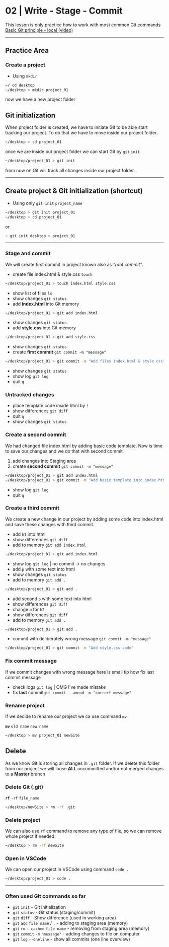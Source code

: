# 02 | Write - Stage - Commit

This lesson is only practice how to work with most common Git commands
[Basic Git principle - local (video)](https://www.dropbox.com/s/qi6q35zq5l9oqdv/git_local_principle.m4v?raw=1)

---

## Practice Area

### Create a project

- Using `mkdir`

```bash
~/ cd desktop
~/desktop > mkdir project_01
```

now we have a new project folder

## Git initialization

When project folder is created, we have to initiate Git to be able start tracking our project. To do that we have to move inside our project folder.

```bash
~/desktop > cd project_01
```

once we are inside out project folder we can start Git by `git` `init`

```bash
~/desktop/project_01 > git init
```

from now on Git will track all changes inside our project folder.

---

## Create project & Git initialization (shortcut)

- Using only `git init` `project_name`

```bash
~/desktop > git init project_01
~/desktop > cd project_01
```

or

```bash
~ git init desktop > project_01
```

---

### Stage and commit

We will create first commit in project known also as _"root commit"_.

- create file index.html & style.css `touch`

```bash
~/desktop/project_01 > touch index.html style.css
```

- show list of files `ls`
- show changes `git status`
- add **index.html** into Git memory

```bash
~/desktop/project_01 > git add index.html
```

- show changes `git status`
- add **style.css** into Git memory

```bash
~/desktop/project_01 > git add style.css
```

- show changes `git status`
- create **first commit** `git commit -m "message"`

```bash
~/desktop/project_01 > git commit -m "Add files index.html & style css"
```

- show changes `git status`
- show log `git log`
- quit `q`

### Untracked changes

- place template code inside html by `!`
- show differences `git diff`
- quit `q`
- show changes `git status`

### Create a second commit

We had changed file index.html by adding basic code template. Now is time to save our changes and we do that with second commit

1. add changes into Staging area
2. create **second commit** `git commit -m "message"`

```bash
~/desktop/project_01 > git add index.html
~/desktop/project_01 > git commit -m "Add basic template into index.html "
```

- show log `git log`
- quit `q`

### Create a third commit

We create a new change in our project by adding some code into index.html and save these changes with third commit.

- add `h1` into html
- show differences `git diff`
- add to memory `git add index.html`

```bash
~/desktop/project_01 > git add index.html
```

- show log `git log` | no commit -> no changes
- add `p` with some text into html
- show changes `git status`
- add to memory `git add .`

```bash
~/desktop/project_01 > git add .
```

- add second `p` with some text into html
- show differences `git diff`
- change `p` for `h2`
- show differences `git diff`
- add to memory `git add .`

```bash
~/desktop/project_01 > git add .
```

- commit with deliberately wrong message `git commit -m "message"`

```bash
~/desktop/project_01 > git commit -m "Add style.css code"
```

### Fix commit message

If we commit changes with wrong message here is small tip how fix last commit message

- check logs `git log` | OMG I've made mistake
- fix **last** commit`git commit --amend -m "correct message"`

### Rename project

If we decide to rename our project we ca use command `mv`

**`mv`** `old name` `new name`

```bash
~/desktop > mv project_01 newSite
```

## Delete

As we know Git is storing all changes in `.git` folder. If we delete this folder from our project we will loose **ALL** uncommitted and/or not merged changes to a **Master** branch

### Delete Git (.git)

**`rf`** `-rf` `file_name`

```bash
~/desktop/newSite > rm -rf .git
```

### Delete project

We can also use `rf` command to remove any type of file, so we can remove whole project if needed.

```bash
~/desktop > rm -rf newSite
```

### Open in VSCode

We can open our project in VSCode using command `code .`

```bash
~/desktop/project_01 > code .
```

---

### Often used Git commands so far

- `git` `init` - Git initialization
- `git` `status` - Git status (staging/commit)
- `git` `diff` - Show difference (used in working area)
- `git` `add` `file name` / `.` - adding to staging area (memory)
- `git` `rm` `--cached` `file name` - removing from staging area (memory)
- `git` `commit` `-m` `"message"` - adding changes to file on computer
- `git` `log` `--oneline` - show all commits (one line overview)

